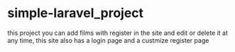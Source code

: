 # simple-laravel_project
this project you can add films with register in the site and edit or delete it at any time, this site also has a login page and a custmize register page
